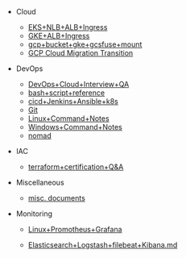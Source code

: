 - Cloud
  
  - [EKS+NLB+ALB+Ingress](Cloud/EKS+NLB+ALB+Ingress.md)
  - [GKE+ALB+Ingress](Cloud/GKE+ALB+Ingress.md)
  - [gcp+bucket+gke+gcsfuse+mount](Cloud/gcp+bucket+gke+gcsfuse+mount.md)
  - [GCP Cloud Migration Transition](Cloud/CloudTransitionMigrationGCP.md)

- DevOps
  
  - [DevOps+Cloud+Interview+QA](DevOps/DevOps+Cloud+Interview+QA.md)
  - [bash+script+reference](DevOps/bash+script+reference.md)
  - [cicd+Jenkins+Ansible+k8s](DevOps/cicd+Jenkins+Ansible+k8s.md)
  - [Git](DevOps/Git.md)
  - [Linux+Command+Notes](DevOps/Linux+Command+Notes.md)
  - [Windows+Command+Notes](DevOps/Windows+Command+Notes.md)
  - [nomad](DevOps/nomad.md)

- IAC
  
  - [terraform+certification+Q&A](IAC/terraform+certification+Q&A.md)

- Miscellaneous
  
  - [misc. documents](Miscellaneous/misc.md)

- Monitoring
  
  - [Linux+Promotheus+Grafana](Monitoring/Linux+Promotheus+Grafana.md)
  
  - [Elasticsearch+Logstash+filebeat+Kibana.md](Monitoring/Elasticsearch+Logstash+filebeat+Kibana.md)
